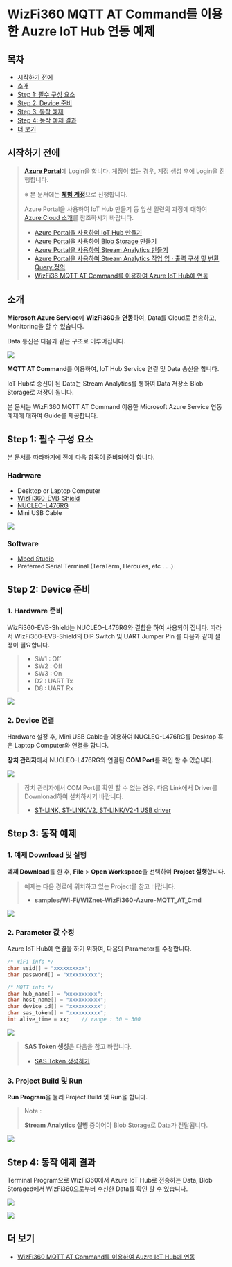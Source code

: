 # WizFi360 MQTT AT Command를 이용한 Auzre IoT Hub 연동 예제



## 목차

- [시작하기 전에](#Prerequisites)
- [소개](#Introduction)
- [Step 1: 필수 구성 요소](#Prerequisites)
- [Step 2: Device 준비](#Prepare_Device)
- [Step 3: 동작 예제](#Example)
- [Step 4: 동작 예제 결과](#Result)
- [더 보기](#Read_More)



<a name="Prerequisites"></a>
## 시작하기 전에

> [**Azure Portal**][Link-Azure-Portal]에 Login을 합니다. 계정이 없는 경우, 계정 생성 후에 Login을 진행합니다.
>
> ※ 본 문서에는 [**체험 계정**][Link-Azure-Account-Free]으로 진행합니다.
>
> Azure Portal을 사용하여 IoT Hub 만들기 등 앞선 일련의 과정에 대하여 [Azure Cloud 소개][Link-Azure_Cloud_Introduction]를 참조하시기 바랍니다.
>
> * [Azure Portal을 사용하여 IoT Hub 만들기][Link-Create_IoT_Hub_Through_Azure_Portal]
> * [Azure Portal을 사용하여 Blob Storage 만들기][Link-Create_Blob_Storage_Through_Azure_Portal]
> * [Azure Portal을 사용하여 Stream Analytics 만들기][Link-Create_Stream_Analytics_Through_Azure_Portal]
> * [Azure Portal을 사용하여 Stream Analytics 작업 입 · 출력 구성 및 변환 Query 정의][Link-Configure_Stream_Analytics_Job_Input_Output_And_Define_The_Transformation_Query_Through_Azure_Portal]
> * [WizFi36 MQTT AT Command를 이용하여 Azure IoT Hub에 연동][Link-Standalone_Mqtt_Atcmd_Wizfi360]



<a name="Introduction"></a>
## 소개

**Microsoft Azure Service**에 **WizFi360**을 **연동**하여, Data를 Cloud로 전송하고, Monitoring을 할 수 있습니다.

Data 통신은 다음과 같은 구조로 이루어집니다.

![][Link-Data_Communication_Structure]

**MQTT AT Command**를 이용하여, IoT Hub Service 연결 및 Data 송신을 합니다.

IoT Hub로 송신이 된 Data는 Stream Analytics를 통하여 Data 저장소 Blob Storage로 저장이 됩니다.

본 문서는 WizFi360 MQTT AT Command 이용한 Microsoft Azure Service 연동 예제에 대하여 Guide를 제공합니다.



<a name="Prerequisites"></a>
## Step 1: 필수 구성 요소

본 문서를 따라하기에 전에 다음 항목이 준비되어야 합니다.

### Hadrware
 - Desktop or Laptop Computer
 - [WizFi360-EVB-Shield][Link-Wizfi360-Evb-Shield]
 - [NUCLEO-L476RG][Link-Nucleo-L476rg]
 - Mini USB Cable

 ![][Link-Required_Item]

### Software
 - [Mbed Studio][Link-Mbed Studio]
 - Preferred Serial Terminal (TeraTerm, Hercules, etc . . .)



<a name="Prepare_Device"></a>
## Step 2: Device 준비

### 1. Hardware 준비

WizFi360-EVB-Shield는 NUCLEO-L476RG와 결합을 하여 사용되어 집니다. 따라서 WizFi360-EVB-Shield의 DIP Switch 및 UART Jumper Pin 를 다음과 같이 설정이 필요합니다.

> * SW1 : Off
> * SW2 : Off
> * SW3 : On
> * D2 : UART Tx
> * D8 : UART Rx

![][Link-Set_Wizfi360_Evb_Shield_Dip_Sw]

### 2. Device 연결

Hardware 설정 후, Mini USB Cable을 이용하여 NUCLEO-L476RG를 Desktop 혹은 Laptop Computer와 연결을 합니다.

**장치 관리자**에서 NUCLEO-L476RG와 연결된 **COM Port**를 확인 할 수 있습니다.

![][Link-Device-Management]

> 장치 관리자에서 COM Port를 확인 할 수 없는 경우, 다음 Link에서 Driver를 Downlonad하여 설치하시기 바랍니다.
>
> * [ST-LINK, ST-LINK/V2, ST-LINK/V2-1 USB driver][Link-St_Link_St_Link_V2_St_Link_V2_1_Usb_Driver]



<a name="Example"></a>
## Step 3: 동작 예제

### 1. 예제 Download 및 실행

**예제 Download**를 한 후, **File** > **Open Workspace**을 선택하여 **Project 실행**합니다.

> 예제는 다음 경로에 위치하고 있는 Project를 참고 바랍니다.
>
> * **samples/Wi-Fi/WIZnet-WizFi360-Azure-MQTT_AT_Cmd**

![][Link-Execute_Project_Through_Mbed_Studio_1]

### 2. Parameter 값 수정

Azure IoT Hub에 연결을 하기 위하여, 다음의 Parameter를 수정합니다.

```cpp
/* WiFi info */
char ssid[] = "xxxxxxxxxx";
char password[] = "xxxxxxxxxx";

/* MQTT info */
char hub_name[] = "xxxxxxxxxx";
char host_name[] = "xxxxxxxxxx";
char device_id[] = "xxxxxxxxxx";
char sas_token[] = "xxxxxxxxxx";
int alive_time = xx;    // range : 30 ~ 300
```

![][Link-Execute_Project_Through_Mbed_Studio_2]

> **SAS Token 생성**은 다음을 참고 바랍니다.
>
> * [SAS Token 생성하기][Link-Create-Sas-Token]

### 3. Project Build 및 Run

**Run Program**을 눌러 Project Build 및 Run을 합니다.

> Note :
>
> **Stream Analytics 실행** 중이어야 Blob Storage로 Data가 전달됩니다.

![][Link-Execute_Project_Through_Mbed_Studio_3]



<a name="Result"></a>
## Step 4: 동작 예제 결과

Terminal Program으로 WizFi360에서 Azure IoT Hub로 전송하는 Data, Blob Storaged에서 WizFi360으로부터 수신한 Data를 확인 할 수 있습니다.

![][Link-Result_Execute_Project_Through_Mbed_Studio_1]

![][Link-Result_Execute_Project_Through_Mbed_Studio_2]



<a name="Read_More"></a>
## 더 보기

- [WizFi360 MQTT AT Command를 이용하여 Auzre IoT Hub에 연동][Link-Standalone_Mqtt_Atcmd_Wizfi360]



[Link-Azure-Portal]: https://portal.azure.com/
[Link-Azure-Account-Free]: https://azure.microsoft.com/ko-kr/free/
[Link-Data_Communication_Structure]: https://github.com/Wiznet/azure-iot-kr/blob/master/images/mqtt_data_communication_structure.png
[Link-Azure_Cloud_Introduction]: https://github.com/Wiznet/azure-iot-kr/tree/master/docs/Azure_Cloud
[Link-Create_IoT_Hub_Through_Azure_Portal]: https://docs.microsoft.com/ko-kr/azure/iot-hub/iot-hub-create-through-portal
[Link-Create_Blob_Storage_Through_Azure_Portal]: https://github.com/Wiznet/azure-iot-kr/blob/master/docs/Azure_Cloud/create_blob_storage_through_azure_portal.md
[Link-Create_Stream_Analytics_Through_Azure_Portal]: https://github.com/Wiznet/azure-iot-kr/blob/master/docs/Azure_Cloud/create_stream_analytics_through_azure_portal.md
[Link-Configure_Stream_Analytics_Job_Input_Output_And_Define_The_Transformation_Query_Through_Azure_Portal]: https://github.com/Wiznet/azure-iot-kr/blob/master/docs/Azure_Cloud/configure_stream_analytics_job_input_output_and_define_the_transformation_query_through_azure_portal.md
[Link-Standalone_Mqtt_Atcmd_Wizfi360]: https://github.com/Wiznet/azure-iot-kr/blob/master/docs/IoT_device/Connectivities/Wi-Fi/standalone_mqtt_atcmd_wizfi360.md
[Link-Wizfi360-Evb-Shield]: https://wizwiki.net/wiki/doku.php/products:wizfi360:start
[Link-Nucleo-L476rg]:https://os.mbed.com/platforms/ST-Nucleo-L476RG/
[Link-Required_Item]: https://github.com/Wiznet/azure-iot-kr/blob/master/images/mqtt_atcmd_wizfi360_required_item_2.png
[Link-Mbed Studio]: https://os.mbed.com/studio/
[Link-Set_Wizfi360_Evb_Shield_Dip_Sw]: https://github.com/Wiznet/azure-iot-kr/blob/master/images/set_wizfi360_evb_shield_dip_sw_2.png
[Link-Device-Management]: https://github.com/Wiznet/azure-iot-kr/blob/master/images/device_management_2.png
[Link-St_Link_St_Link_V2_St_Link_V2_1_Usb_Driver]: https://www.st.com/en/development-tools/stsw-link009.html
[Link-Execute_Project_Through_Mbed_Studio_1]: https://github.com/Wiznet/azure-iot-kr/blob/master/images/execute_project_through_mbed_studio_1.png
[Link-Execute_Project_Through_Mbed_Studio_2]: https://github.com/Wiznet/azure-iot-kr/blob/master/images/execute_project_through_mbed_studio_2.png
[Link-Create-Sas-Token]: https://github.com/Wiznet/azure-iot-kr/tree/master/docs/Azure_Cloud/create_sas_token.md
[Link-Execute_Project_Through_Mbed_Studio_3]: https://github.com/Wiznet/azure-iot-kr/blob/master/images/execute_project_through_mbed_studio_3.png
[Link-Result_Execute_Project_Through_Mbed_Studio_1]: https://github.com/Wiznet/azure-iot-kr/blob/master/images/result_execute_project_through_mbed_studio_1.png
[Link-Result_Execute_Project_Through_Mbed_Studio_2]: https://github.com/Wiznet/azure-iot-kr/blob/master/images/result_execute_project_through_mbed_studio_2.png
[Link-Standalone_Mqtt_Atcmd_Wizfi360]: https://github.com/Wiznet/azure-iot-kr/blob/master/docs/IoT_device/Connectivities/Wi-Fi/standalone_mqtt_atcmd_wizfi360.md